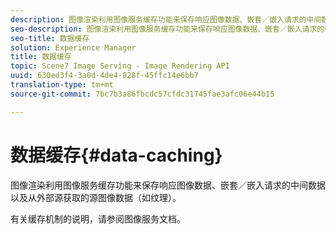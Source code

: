 ```yaml
---
description: 图像渲染利用图像服务缓存功能来保存响应图像数据、嵌套／嵌入请求的中间数据以及从外部源获取的源图像数据（如纹理）。
seo-description: 图像渲染利用图像服务缓存功能来保存响应图像数据、嵌套／嵌入请求的中间数据以及从外部源获取的源图像数据（如纹理）。
seo-title: 数据缓存
solution: Experience Manager
title: 数据缓存
topic: Scene7 Image Serving - Image Rendering API
uuid: 630ed3f4-3a0d-4de4-828f-45ffc14e6bb7
translation-type: tm+mt
source-git-commit: 7bc7b3a86fbcdc57cfdc31745fae3afc06e44b15

---
```



# 数据缓存{#data-caching}

图像渲染利用图像服务缓存功能来保存响应图像数据、嵌套／嵌入请求的中间数据以及从外部源获取的源图像数据（如纹理）。

有关缓存机制的说明，请参阅图像服务文档。
